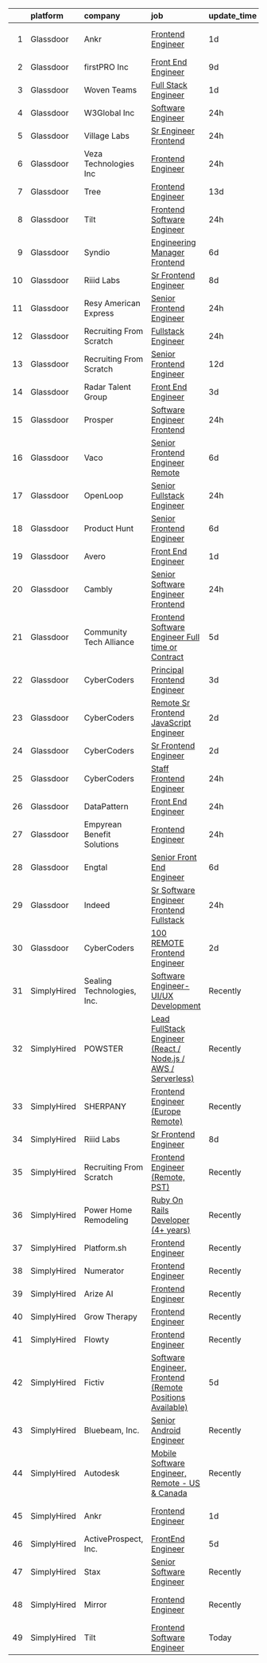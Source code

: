 

|    | platform    | company                    | job                                                                                                                                                                                                                                                                                                                                                                                                                                                                                                                                                                                                                                                                                                                                                                                                                                                                                                                                                                                                                                                                                                                                                                                                                                                                                                                                                                                              | update_time   | location                    |
|---:|:------------|:---------------------------|:-------------------------------------------------------------------------------------------------------------------------------------------------------------------------------------------------------------------------------------------------------------------------------------------------------------------------------------------------------------------------------------------------------------------------------------------------------------------------------------------------------------------------------------------------------------------------------------------------------------------------------------------------------------------------------------------------------------------------------------------------------------------------------------------------------------------------------------------------------------------------------------------------------------------------------------------------------------------------------------------------------------------------------------------------------------------------------------------------------------------------------------------------------------------------------------------------------------------------------------------------------------------------------------------------------------------------------------------------------------------------------------------------|:--------------|:----------------------------|
|  1 | Glassdoor   | Ankr                       | [Frontend Engineer](https://www.glassdoor.com/partner/jobListing.htm?pos=118&ao=1136043&s=58&guid=00000180ff2b847aba0078f2dd4a2203&src=GD_JOB_AD&t=SR&vt=w&ea=1&cs=1_6c84314c&cb=1653548484401&jobListingId=1007889448343&jrtk=3-0-1g3vin18ir16d801-1g3vin192q69d800-18b0520fa5eb7d37-)                                                                                                                                                                                                                                                                                                                                                                                                                                                                                                                                                                                                                                                                                                                                                                                                                                                                                                                                                                                                                                                                                                          | 1d            | San Francisco, CA           |
|  2 | Glassdoor   | firstPRO Inc               | [Front End Engineer](https://www.glassdoor.com/partner/jobListing.htm?pos=111&ao=1110586&s=58&guid=00000180ff2b847aba0078f2dd4a2203&src=GD_JOB_AD&t=SR&vt=w&ea=1&cs=1_45d83cb6&cb=1653548484400&jobListingId=1007867061618&cpc=8795CF9063CD573D&jrtk=3-0-1g3vin18ir16d801-1g3vin192q69d800-77156786e0122ec9--6NYlbfkN0CUiNPx3JJMftrniD84mdXKaxJ3iSjJgJAqzFniN-7X5qfIIbgtbL2t4OMTou7BWJf2MwlHYal03SC4aIDAvpsh-ck1CmW9zciRNcrpHQYa7z9u1OcfrTcuahYK-joZLokKs4VNcLv_k4AoW3cYfjRpWpy8zS7dRdEGPmkw1UTSb-MpuD8VGsvqWCm5oZhjbgvSvmqWqzOensXOowJI8LxOKR4nbMQBZwAUitVmQIDHNZ6RWghAgzbD_uaqR4GMLFui3E_uAHDUglK3g54BScmGxFhGylj8uyQlZ7Cbaj-FGFLTWhBUCK2_bjrLc0bHbCsdEMpz_4HTLQaHrWmSR_5ZrHN2HMf7pIoNbsB0UciMZ_q8lJL03wmgrSkPk5yDxh27eZ5DNyjm_WA1kLbxAH_Q4I13wqqrc7utLV9V_lIPYdqCr9BDLz-wu58aI0OUJiiBnu1o0mpKUvBYMv5Y7CxwoIUekG1TSgRomPaAia5nuSy4-LJuc_cZ7st-8ClCD_k%3D)                                                                                                                                                                                                                                                                                                                                                                                                                                                                                                                                      | 9d            | Remote                      |
|  3 | Glassdoor   | Woven Teams                | [Full Stack Engineer](https://www.glassdoor.com/partner/jobListing.htm?pos=129&ao=1136043&s=58&guid=00000180ff2b847aba0078f2dd4a2203&src=GD_JOB_AD&t=SR&vt=w&cs=1_c84f15c3&cb=1653548484402&jobListingId=1007888956143&jrtk=3-0-1g3vin18ir16d801-1g3vin192q69d800-4b0163186df8a554-)                                                                                                                                                                                                                                                                                                                                                                                                                                                                                                                                                                                                                                                                                                                                                                                                                                                                                                                                                                                                                                                                                                             | 1d            | Remote                      |
|  4 | Glassdoor   | W3Global Inc               | [Software Engineer](https://www.glassdoor.com/partner/jobListing.htm?pos=108&ao=1110586&s=58&guid=00000180ff2b847aba0078f2dd4a2203&src=GD_JOB_AD&t=SR&vt=w&ea=1&cs=1_94d83cbe&cb=1653548484400&jobListingId=1007892565125&cpc=8795CF9063CD573D&jrtk=3-0-1g3vin18ir16d801-1g3vin192q69d800-7e2741ca7e9010fd--6NYlbfkN0DQr0I1mkHTYCHIQl-Z2q2GFo8_WIakD9g7JG9Jpso0F1szWHTNQT333qdHOIIMC5UB4GZbeYJGhCoBN7IknytW2GPAGaC3m2c22zTDKU8Ir7wKW0U9ZU4GBqqQpcIdmYG3wJAg021pgXrgrTUsCiBo_3MyaXbTUPeGpSN793NwkBjbltfMp2Hn0f1RiT_WJSu7fdtoP6UOZcjY_tIPOGOJCgPDOWByqZvbetYM40RibNZcr4e0IuCyeSGELfDKvt7pFbGumDdagti1bmNpRd7LNMK1VI92ZgmWoUM9s3irgGdJWfTkpPNceYrLILq7mqoIQ_U7c6C8nzk6l3rGm05PJMaI_p2fVODqaa-Ouv6iJ0xrNSLis2M_vNj5CZJXvBnsAIPmD_2VMoeWlXVEjIbggXloxYZ9ZkIFbaYz5nIOFhSlda0aVcM3-FpuZBB00fh9BgqOpV0BlpKMEqZhz2zhMNd4oSlEZEFQTuLaOI_07AhKVpVQgLh-QZzjMpxMQdxNCcoMGtDP9VmwYOO6B7TrFXTvjaB5NZFFkyp0A9sEcTH_G6FgwBDeKDHtNOjEP8XLWIAmOM0lZQ%3D%3D)                                                                                                                                                                                                                                                                                                                                                                                                                                                         | 24h           | Cedarhurst, NY              |
|  5 | Glassdoor   | Village Labs               | [Sr  Engineer  Frontend](https://www.glassdoor.com/partner/jobListing.htm?pos=117&ao=1136043&s=58&guid=00000180ff2b847aba0078f2dd4a2203&src=GD_JOB_AD&t=SR&vt=w&ea=1&cs=1_0a7aa499&cb=1653548484401&jobListingId=1007892971463&jrtk=3-0-1g3vin18ir16d801-1g3vin192q69d800-73aedd2c9073cf6c-)                                                                                                                                                                                                                                                                                                                                                                                                                                                                                                                                                                                                                                                                                                                                                                                                                                                                                                                                                                                                                                                                                                     | 24h           | Remote                      |
|  6 | Glassdoor   | Veza Technologies  Inc     | [Frontend Engineer](https://www.glassdoor.com/partner/jobListing.htm?pos=115&ao=1136043&s=58&guid=00000180ff2b847aba0078f2dd4a2203&src=GD_JOB_AD&t=SR&vt=w&cs=1_13650477&cb=1653548484401&jobListingId=1007892573468&jrtk=3-0-1g3vin18ir16d801-1g3vin192q69d800-45620247c23c4b10-)                                                                                                                                                                                                                                                                                                                                                                                                                                                                                                                                                                                                                                                                                                                                                                                                                                                                                                                                                                                                                                                                                                               | 24h           | San Francisco, CA           |
|  7 | Glassdoor   | Tree                       | [Frontend Engineer](https://www.glassdoor.com/partner/jobListing.htm?pos=130&ao=1136043&s=58&guid=00000180ff2b847aba0078f2dd4a2203&src=GD_JOB_AD&t=SR&vt=w&ea=1&cs=1_065f240b&cb=1653548484402&jobListingId=1007857371462&jrtk=3-0-1g3vin18ir16d801-1g3vin192q69d800-9e961c263aedfa7f-)                                                                                                                                                                                                                                                                                                                                                                                                                                                                                                                                                                                                                                                                                                                                                                                                                                                                                                                                                                                                                                                                                                          | 13d           | New York, NY                |
|  8 | Glassdoor   | Tilt                       | [Frontend Software Engineer](https://www.glassdoor.com/partner/jobListing.htm?pos=116&ao=1136043&s=58&guid=00000180ff2b847aba0078f2dd4a2203&src=GD_JOB_AD&t=SR&vt=w&cs=1_247c3e10&cb=1653548484401&jobListingId=1007892621035&jrtk=3-0-1g3vin18ir16d801-1g3vin192q69d800-593c57b0de57d19d-)                                                                                                                                                                                                                                                                                                                                                                                                                                                                                                                                                                                                                                                                                                                                                                                                                                                                                                                                                                                                                                                                                                      | 24h           | Remote                      |
|  9 | Glassdoor   | Syndio                     | [Engineering Manager  Frontend](https://www.glassdoor.com/partner/jobListing.htm?pos=127&ao=1136043&s=58&guid=00000180ff2b847aba0078f2dd4a2203&src=GD_JOB_AD&t=SR&vt=w&cs=1_59f1afe1&cb=1653548484402&jobListingId=1007877559158&jrtk=3-0-1g3vin18ir16d801-1g3vin192q69d800-fe948a9093f0c8ed-)                                                                                                                                                                                                                                                                                                                                                                                                                                                                                                                                                                                                                                                                                                                                                                                                                                                                                                                                                                                                                                                                                                   | 6d            | Remote                      |
| 10 | Glassdoor   | Riiid Labs                 | [Sr Frontend Engineer](https://www.glassdoor.com/partner/jobListing.htm?pos=101&ao=1110586&s=58&guid=00000180ff2b847aba0078f2dd4a2203&src=GD_JOB_AD&t=SR&vt=w&cs=1_9dfeb4f6&cb=1653548484398&jobListingId=1007870526720&cpc=9140140C3E201244&jrtk=3-0-1g3vin18ir16d801-1g3vin192q69d800-df9aa47f7b868d93--6NYlbfkN0BBwaTpmuw6sx5vrDbVpXx3B6-31kMUwOvN3rml1pmz75xrZAMJJCcdxkqXFEKemOFA7lnuyvVojKvSSQzUW6k0R9b1S5kAdkhEQuASWffK1zzsw5D4JMBB8C4RnQBajdx1GAvSD_9bkLsRu6nd8jhprPgDmc7VnXmW9Gid3sMOGSB9yMPmEbs2wDWD0zhS6Iq_lyDv8OT1Fni5M8i4dj65RU49GIV8Qx5NJilCdfnlRFSYsnV99D3WMbyGDEW6PGRAPW2zLtyjdcR51Z9ygS66qZuwPFmg01AwolOeTCKuXtm-63ZoMlcINHdZ5IYRmXBkLa44U071cqfeTrpTFBl0Qdit6tkHrIKcvGW53uJ5WXawTBX6YqlPQjkUbMbVDng9sfiVPEmtRBN1jzC8o_ps14QIRQhWP3301-nfIw9RTonfAcNtg3iDpY2nj-95Qeq4Az1tYJpuseD9LPLSfrbeCJFVFii4HMFOtT4h4iu_FLkql-znhUtRF1kqxN3j1tFiF44Kga-BK3BXjlh99r1xUCU5fCKzwn8%3D)                                                                                                                                                                                                                                                                                                                                                                                                                                                                                                         | 8d            | Mountain View, CA           |
| 11 | Glassdoor   | Resy   American Express    | [Senior Frontend Engineer](https://www.glassdoor.com/partner/jobListing.htm?pos=121&ao=1136043&s=58&guid=00000180ff2b847aba0078f2dd4a2203&src=GD_JOB_AD&t=SR&vt=w&ea=1&cs=1_64cac395&cb=1653548484401&jobListingId=1007893148570&jrtk=3-0-1g3vin18ir16d801-1g3vin192q69d800-e62c17525d118263-)                                                                                                                                                                                                                                                                                                                                                                                                                                                                                                                                                                                                                                                                                                                                                                                                                                                                                                                                                                                                                                                                                                   | 24h           | New York, NY                |
| 12 | Glassdoor   | Recruiting From Scratch    | [Fullstack Engineer](https://www.glassdoor.com/partner/jobListing.htm?pos=126&ao=1136043&s=58&guid=00000180ff2b847aba0078f2dd4a2203&src=GD_JOB_AD&t=SR&vt=w&ea=1&cs=1_ad1b329c&cb=1653548484402&jobListingId=1007893475876&jrtk=3-0-1g3vin18ir16d801-1g3vin192q69d800-223e66511d5bc21f-)                                                                                                                                                                                                                                                                                                                                                                                                                                                                                                                                                                                                                                                                                                                                                                                                                                                                                                                                                                                                                                                                                                         | 24h           | Remote                      |
| 13 | Glassdoor   | Recruiting From Scratch    | [Senior Frontend Engineer](https://www.glassdoor.com/partner/jobListing.htm?pos=128&ao=1136043&s=58&guid=00000180ff2b847aba0078f2dd4a2203&src=GD_JOB_AD&t=SR&vt=w&ea=1&cs=1_f566cccb&cb=1653548484402&jobListingId=1007859076440&jrtk=3-0-1g3vin18ir16d801-1g3vin192q69d800-df55ca8ff427f304-)                                                                                                                                                                                                                                                                                                                                                                                                                                                                                                                                                                                                                                                                                                                                                                                                                                                                                                                                                                                                                                                                                                   | 12d           | Hoboken, NJ                 |
| 14 | Glassdoor   | Radar Talent Group         | [Front End Engineer](https://www.glassdoor.com/partner/jobListing.htm?pos=124&ao=1136043&s=58&guid=00000180ff2b847aba0078f2dd4a2203&src=GD_JOB_AD&t=SR&vt=w&ea=1&cs=1_b6c042a9&cb=1653548484402&jobListingId=1007883769855&jrtk=3-0-1g3vin18ir16d801-1g3vin192q69d800-faa84636f4ed3947-)                                                                                                                                                                                                                                                                                                                                                                                                                                                                                                                                                                                                                                                                                                                                                                                                                                                                                                                                                                                                                                                                                                         | 3d            | Remote                      |
| 15 | Glassdoor   | Prosper                    | [Software Engineer   Frontend](https://www.glassdoor.com/partner/jobListing.htm?pos=122&ao=1136043&s=58&guid=00000180ff2b847aba0078f2dd4a2203&src=GD_JOB_AD&t=SR&vt=w&cs=1_9a384867&cb=1653548484402&jobListingId=1007892597173&jrtk=3-0-1g3vin18ir16d801-1g3vin192q69d800-fdea5d4f227498b3-)                                                                                                                                                                                                                                                                                                                                                                                                                                                                                                                                                                                                                                                                                                                                                                                                                                                                                                                                                                                                                                                                                                    | 24h           | San Francisco, CA           |
| 16 | Glassdoor   | Vaco                       | [Senior Frontend Engineer              Remote](https://www.glassdoor.com/partner/jobListing.htm?pos=114&ao=1110586&s=58&guid=00000180ff2b847aba0078f2dd4a2203&src=GD_JOB_AD&t=SR&vt=w&ea=1&cs=1_f167ea6e&cb=1653548484401&jobListingId=1007877076856&cpc=2CAED5C921A5F994&jrtk=3-0-1g3vin18ir16d801-1g3vin192q69d800-ffcb0b422c148dfb--6NYlbfkN0D_sybMACCpf9B-677oK5j6rPldVB6BlrVvFjO_o-GJZbzuF-qh4PxErFUqfUsv_6vc_ROHqxjf6WJLcAFSYUUSRZMnkgaZDQgFHSkYswg7VDy_dNlHXA99qapwedf-6dat3zBLjwa6_a2_iJP4K5ciImKKUw59ZhzQD2JrmMrJNN1ajMcZue21HkP8InYk7LBim_ntCasM0RsLS60yaA7ib_WGFL61QDcVVviTsle288gpPjSRiLNCt_aDWO2MWPlJfaEdN4pMtrvMsopgdlclqP9zCA7UxjeEgfZ9GNAnl76w-diDru2Q5X35Nd4uPKl8xCsoAPsO_Y03H5M-AOJs1enyGB_VS3Z3Iv6KFhyBScA0VACKTpkFz2U_NLfH8A68rGPIU4iEYx9UDKPlEnFUms_EfvdM_qRS6KOot68UuXg9Sj3mO7NJ65Xvg1hHtOG4s2JIROqaeDDmgFdfloPMdEcNkHh7YYt9TelT0TZ2Sxik1YhsxrP_Q68w2G_YGPZVPmjVmutVVwrfjzwzL74fg5gOAcdqpTMrZFyS3VWM0Q%3D%3D)                                                                                                                                                                                                                                                                                                                                                                                                                                                              | 6d            | Philadelphia, PA            |
| 17 | Glassdoor   | OpenLoop                   | [Senior Fullstack Engineer](https://www.glassdoor.com/partner/jobListing.htm?pos=102&ao=1110586&s=58&guid=00000180ff2b847aba0078f2dd4a2203&src=GD_JOB_AD&t=SR&vt=w&ea=1&cs=1_5eed858e&cb=1653548484399&jobListingId=1007892889892&cpc=74FD5BE86273CE52&jrtk=3-0-1g3vin18ir16d801-1g3vin192q69d800-6f8ac2d66df892b1--6NYlbfkN0CvahHJL5dpwIe5nlYo2UZJB8CTXAEl9vJAxrd3EfdRQTt87UoZ_4aZCpPJd0RzEypozKMU_FhYME4WBIxAx9d4wfb7y58ZsS6jFp9-vA5Y0MMdV8yUJa_e263vaLWXWfvLO205UetRN-xSkduqJoEOYXvm1ct7vKi5fMRANqKuz5PmCnMqlKXlf5lnAHMfnuz8oxHgMwQDXPk6o3obvxbQW1rFy8XPa4XI7avLlp-nAKnLXSHUsatrrI2-tBhhsgZIRg17q4_hw5D42RRYzPOT6HJT_h88CbuZNI-JJYOq3KXKAPntvRwMYDf0eRT9wF4Cl_2oM_uGVinvoKYzTSNMvXCVnXcEoYb0th06pxstvsRLJwJlgUgkSnXCmH4y9yo6ujHcahNrIYf1I_WXiOovWlM6clgU7p_ElA328r1eQ4AUc6FgpBpY3hWU6gLjxLnGcMehatvErRFads2C1EWcmpSABz2hTXLkFi-9fQIfU0IuRBVfuwrPstJEcn126sJ7Vv_JIdOoIA%3D%3D)                                                                                                                                                                                                                                                                                                                                                                                                                                                                                                                 | 24h           | Remote                      |
| 18 | Glassdoor   | Product Hunt               | [Senior Frontend Engineer](https://www.glassdoor.com/partner/jobListing.htm?pos=105&ao=1110586&s=58&guid=00000180ff2b847aba0078f2dd4a2203&src=GD_JOB_AD&t=SR&vt=w&ea=1&cs=1_25378fa0&cb=1653548484399&jobListingId=1007876317612&cpc=AF1E4A3695F490BE&jrtk=3-0-1g3vin18ir16d801-1g3vin192q69d800-d37fab7792ee41e1--6NYlbfkN0A67EbyqQZ2m7633xFuWhEzGHB4JWu7JYf7ZqKJexKnq-yfaKCWVo1i9qWPxJ9nq9zj5vaz0CeUgC_lYqFg57GOzecdFsdPG8butMdUUOUAMmAZbYvFem2pzRLPTPBURmNx49bbAgj1FjnU4fsPRLY54n9HlDnu1uvwv499DtZ63jjiH_7pn5Qq7MlQ966hjf9Jb9jrTkAI9yNKK4q9je1IQBP9yD8ARiugUkaFmJTadVKT9yiuXoeNIp-tBsP6PPX5C-ZxdZ4KxhfayzC9dQf1IEoIW5HeFd209PhwcO-cLWtOQL_8-VBMRuTLrbmr8YIAIX6PAUeXrh7qveM16dQeJwx5kBr6llIzaq0DXbGbktCojYIdOLk2d7sKYWMFzDukPJksasMDNYPq3K0stwColanxAnK0bTkLA-bZUXvNya8eQDg3QBHM-MbMki__d4vfh4pES0vk-50r5o8Dc_FMGIIxnCkoQTV2y5ncdfpwx_mGAsZUSf9xxxCdQgQPCzIVxnmdY9iFwA%3D%3D)                                                                                                                                                                                                                                                                                                                                                                                                                                                                                                                  | 6d            | Remote                      |
| 19 | Glassdoor   | Avero                      | [Front End Engineer](https://www.glassdoor.com/partner/jobListing.htm?pos=104&ao=1110586&s=58&guid=00000180ff2b847aba0078f2dd4a2203&src=GD_JOB_AD&t=SR&vt=w&ea=1&cs=1_9ff87f2e&cb=1653548484399&jobListingId=1007889206427&cpc=451933188B21919D&jrtk=3-0-1g3vin18ir16d801-1g3vin192q69d800-4191c9525df1b341--6NYlbfkN0AA9chliNx5rWKKbiIv082fEm27pTRfVI6fXGU9QTVHsN3ALj3C8fadenqNp5BGkG9TDOdusQsVgW5FS1WaE0B9uhIRoAV7PIaGWyp2MR-oeiXIaiInV5V3EYJZiXV58rSlprSgflrl2uoGUIl4dnKugLoACecWXvC5-a1KTmzPlLL0NzKvnIcMTsusbuE5wY5GkvtLjCoqwV0-gGi0zAiUwz0SOwxj61EgXcpmmAf9xinGArwIzrCuhw96OMS9wEFZqKfcDVeX22aUsIeMAPJ3P7P8Q5623FNk9bvgjRnvHRiM2283wUNNnYxRQMXsibXTwoM62ngxgI7tgbm7HBYySrYzCmJpYG4Dpc4_YNXXbi_7tulxPTnEWnvR__9jMK61xbrMMOcIzhJouWv7BXwDDFzQbI4YRyfnYaA-n5TyzAkTFJN4l8lCFg-2dE2LQv_F611F1mqIb8wJikFBVsbhNps2275cqi9iKCnc4Qz2G-vgv7GW2nwdyDBb1EwAoXg%3D)                                                                                                                                                                                                                                                                                                                                                                                                                                                                                                                                      | 1d            | Remote                      |
| 20 | Glassdoor   | Cambly                     | [Senior Software Engineer  Frontend](https://www.glassdoor.com/partner/jobListing.htm?pos=123&ao=1136043&s=58&guid=00000180ff2b847aba0078f2dd4a2203&src=GD_JOB_AD&t=SR&vt=w&cs=1_f47c6f53&cb=1653548484402&jobListingId=1007892100589&jrtk=3-0-1g3vin18ir16d801-1g3vin192q69d800-07601cd502e2df95-)                                                                                                                                                                                                                                                                                                                                                                                                                                                                                                                                                                                                                                                                                                                                                                                                                                                                                                                                                                                                                                                                                              | 24h           | Remote                      |
| 21 | Glassdoor   | Community Tech Alliance    | [Frontend Software Engineer  Full time or Contract ](https://www.glassdoor.com/partner/jobListing.htm?pos=120&ao=1136043&s=58&guid=00000180ff2b847aba0078f2dd4a2203&src=GD_JOB_AD&t=SR&vt=w&cs=1_d059b72d&cb=1653548484401&jobListingId=1007879802686&jrtk=3-0-1g3vin18ir16d801-1g3vin192q69d800-36bb693e4e2aa61e-)                                                                                                                                                                                                                                                                                                                                                                                                                                                                                                                                                                                                                                                                                                                                                                                                                                                                                                                                                                                                                                                                              | 5d            | Remote                      |
| 22 | Glassdoor   | CyberCoders                | [Principal Frontend Engineer](https://www.glassdoor.com/partner/jobListing.htm?pos=109&ao=1110586&s=58&guid=00000180ff2b847aba0078f2dd4a2203&src=GD_JOB_AD&t=SR&vt=w&ea=1&cs=1_f144bd5d&cb=1653548484400&jobListingId=1007883129088&cpc=32EE424DE2B657EB&jrtk=3-0-1g3vin18ir16d801-1g3vin192q69d800-d2bdec28a215771a--6NYlbfkN0CpFJQzrgRR8WqXWK1qKKEqALWJw739KlKqr2H-MSI4eoBlI4EFrmor2FYZMP3muM1F7RNStDlzSFrwxR78-KKUgzHWBt3cLIvhppyZU5gbV5ecV0MLkyo1vYiLZKqwjK2T0dmhN2LeddzeOXjm8-uMbo2MXT9vWjVsjd3UMDaUvil99b9WG3hYKDTQvKt_86xqn8mpJAWo1fqH3cZd0h-G-DzAIln_35oRH_c4mDbw0eoRUiwPv1zcygy5V1ztO6wY9gBXi36fXMqZP2HdI1ZRymBiSM11Zq8xJ6v7og2iCotjMcyvhNY2hOsA1ZI857rvs-i94MM6UUT-Lo7xPqKGrFni_T4nasTM4o_GUscjXZSlUDJz2UKX7Xev9EIOTinp1LxkS_uZxczAI0IMV1ICLdfy3ESeaTm3TZPrprpREejhcrgVl_sdV496yfDoR3mKT86gnDnk4IuSFA5Yq8LLRM-DTMuzUM-Jds3CF9Pq_ABjj-4nGmzz0RycQWRb-nFF2FaTgEcp7QCbOwWMLsXZKAcTkOBJ-nLQBZQgV38WDaEv5Mwc6pGd_Pbdp2S9zp1-dgCyDpW5NcO3lkNzCbm-OlSaTqRmcuWfUGbwfebchEzTnc7mQyufSooC4hHcJrsCbSI0Fd-n1jIfgHPjIyNNZV9IPvSQ4KXKJypAyJ3cwGSYqTIisQJSlFEJLDYAibKPuwgwgDOU2NF97o9ctA6MXDZSX-M0HW8lpe1k_yR1OjQSyvHHvMShkJO98YLImMrk2xkoku1uIX5ynLBIXZr3WekQFkc8mF4zKUKz0SLxahdfLnt1EyM0D2NXt3Oa8fXINNJa3eEsL2Hjo-YjB-KWvyRrUOfp0j6bWm8cSJRc6E3SsJhGpKOrXl6X6bkFH76DISt016DNdrCxXz-Xrm1Hh9f9acAoijc-zDuOG0cRKsnJ9jK_9BD-HZbQeQiH79hzysbogmTCdaXZn7U_7d-mvlEB0wG2zGQ%3D)                             | 3d            | Austin, TX                  |
| 23 | Glassdoor   | CyberCoders                | [Remote Sr Frontend JavaScript Engineer](https://www.glassdoor.com/partner/jobListing.htm?pos=112&ao=1110586&s=58&guid=00000180ff2b847aba0078f2dd4a2203&src=GD_JOB_AD&t=SR&vt=w&ea=1&cs=1_fee19142&cb=1653548484401&jobListingId=1007886407118&cpc=FA84DF7EA1EC2398&jrtk=3-0-1g3vin18ir16d801-1g3vin192q69d800-835d355809a84a11--6NYlbfkN0CpFJQzrgRR8WqXWK1qKKEqALWJw739KlKqr2H-MSI4eoBlI4EFrmor2FYZMP3muM2SfiZQKtD6ZqU-_--dR8MNIxHGDA0TF5tRYZW-1D-Av2OqmE_oNuzecYBwH97YW6bOcA0PzjvRb2mLSUTCkRjSgd5C1bbZQrm6g4xleNLRlU_oaD7knsZhzGOwt4LOi9ulCmNHjqTsODU-mr28hOR71T1SOzILblJ9WDkl-E_MH3Tb67oC5VzhfQhj_yWm2VGVTgF5EalbR11t_z0kdeGHT2gEd8s_GSm8xlpvOBodFnF2PPK_-sgSAaLTz3A53vitwUm-cJBdjL22O7K2tYi61CJiqi8PT11wB7DaPBR8DJWf4OLhXcP3weergo1yr_fMM5ygVYRhnFIM791VaV39k1r7BmDSCCuKR8BH1fO0Dfz1ZFqYWhrW-F5ed3IRC6ItJ37IWWkQr4VYJrXgurJt_cp--j-YD4r2bc3tEWOXhd45UQSujd-PhGHAcCXU3xUJUwuWFdB_NpasnPZkPhnV-rkoeS5MHnLpL7LXH-OyE9qCEgGXugItB-rZY8QTrrHEmpp_y3xlLDDT4h8RadgovI3mEEgKyBc24dopa9ZJSoeFSc-J82h9dYa5SGCN600TTrk24O_a8XuRIyS7-pF92H2y0wrwVC8HKHAD8hFubDSOfc17p7P2nPy-Ek2OFedgaG_8D1mPBM40Pzq2JqUXYFo3Sc3dm4YElXRLheJOfooMp2c6jIMvMNoWkFMGU0Cm8X5lXFRhS7_cnU39AP389KiSjwmpDttDLY_r3GLZxfeI3zi7fGilEoNh1C6FX7QHXMDrk0D8qoxgwGmhjQk2lay3-3Z5InFibN3leXReXZ6zPmqq2v0QJKdJ_JNRGNbNxLd_nHWES4cJRhqdb_OCjvGfk53j28BCwf3QUVuHZQwAA6uEaudzM8OyoyU66tfE3EyjjqcDeQxBJAWqR6habpjUIoVUYwQ%3D)                  | 2d            | Lehi, UT                    |
| 24 | Glassdoor   | CyberCoders                | [Sr  Frontend Engineer](https://www.glassdoor.com/partner/jobListing.htm?pos=110&ao=1110586&s=58&guid=00000180ff2b847aba0078f2dd4a2203&src=GD_JOB_AD&t=SR&vt=w&ea=1&cs=1_930952bc&cb=1653548484400&jobListingId=1007886407561&cpc=32EE424DE2B657EB&jrtk=3-0-1g3vin18ir16d801-1g3vin192q69d800-c269b55091c63540--6NYlbfkN0CpFJQzrgRR8WqXWK1qKKEqALWJw739KlKqr2H-MSI4eoBlI4EFrmor2FYZMP3muM2SfiZQKtD6ZqewpIf88YCkL073f_kRkOon6jsIuy2SCMVJ6_v9NNnyj7aZuUN_UN7klbV5E8XsYNTCH_bmp7dUPfVNjMBCjTgnTMP4Fl0sEvqc8ppOEcCdzEY9MeWgPobASi7Y7DS-LCAoEc_Pq0Y6w7o3jPmm2ktzJPX7BtivjAhV6hShDf8zimfQV4WMx-58VlyWQaZTjTjVOHNwJwZFr-CBU32P0s-BzMxS6AxMWT8BkHzIpDBqvjfjrx4llIC6SYOY-89lDUX2pmj_FrZl8ILwq_lb_RRiRc9qO7T-t-L7kRd23PbgbB-N-Ur5KmBZsVdzSWkNVgQ8CM29em8eS5SCuwMfX08yGioTL3h-4Iyr-oOl-hgNP9gaVusCLJBi9tqZZ5Pt-F13Iu0aEmr0YOj0WmTHgvM4tHDYAPsK6XpLtjbsRSxntGG9Etlv_g3f0T_QBl3133IgnCPPIJvYHjgnXhdOK1EaIP1jeec6AglZkhgRxyIEeyPDTK19_PWROWsrsgtCh08egZHtQhKQ3Ud6LtqEfzvupFJIg26nHBxM2bdJpADm0zDJs6MOjo8QnXtqORsF25rig3roTMcW44iwRfrbO0kl29gtOXzUI7f-BNx-XoOE-fAGvCV3C5MeofR2yml7wZcnP3zzVbBpumjebZ5RUVsabkAb0mvItaMeHPmrcvTvkFT_TA_0FDHSG_tBkh3Gz9EOWFWPCwgoGBT8APh1rq3hI5N8y2x4Ke16Er8Lcth_pvHY3y0XU8DCBi8LTh3R3SABFkg9LTIAhZ1QZ-pirRUCzRNeCuJgWG4-UoSIEWQbFhFK8ShQluP6LGCj_-_08m50qelKHWnJTV1DSAMjNWrI2WIVaY6LWMXliR9iNNdH3ag6q9T_ol530yaeSDg7N-q4kLFcxCtzg0VlChqiaI8%3D)                                   | 2d            | San Mateo, CA               |
| 25 | Glassdoor   | CyberCoders                | [Staff Frontend Engineer](https://www.glassdoor.com/partner/jobListing.htm?pos=107&ao=1110586&s=58&guid=00000180ff2b847aba0078f2dd4a2203&src=GD_JOB_AD&t=SR&vt=w&ea=1&cs=1_c842096e&cb=1653548484400&jobListingId=1007893278325&cpc=F4EED0218A761C36&jrtk=3-0-1g3vin18ir16d801-1g3vin192q69d800-edbf12e235bf6c58--6NYlbfkN0CpFJQzrgRR8WqXWK1qKKEqALWJw739KlKqr2H-MSI4eoBlI4EFrmor2FYZMP3muM0vXWWUvLFvKkNBqXaI6Mi7TUDlsYGx9R--28Msdmyyt3rO-cFTEn1YL60ejmuw2ph_TJfZOunjGvoM_wVLSg4weerucsAs7LZLZeDG2PvI4_4Aj5VNiae9H5Zx9UDiSEogv0kFcz5T3iSX4W2bihh0SNBCM2Iht0Lon91zip_RIjrat8ldYrVfiH0TQQ0TUcbpEemNXwIfkGgl2-dN1IMwji4kGyQPwLeASeMk7NxSfXttWipzYZyllzQ6jLsHby0DcyMwV-GoYs6eY7W_QtoI8OCUTcWR9bIs9ZEWcsovkJLLE-A2zPyinmBUHqn4dqJHSrmVYm43mhwSlcoaqt2g6AaymSqncY32FtnJCm45p5eEfzrUgBMiWQJA4Ujw0t2qLNfzTLScC9b5hiDS1YagucCc1GGcsHLFdd-9dv03aJtN7XImMcqxfHBbNI6LmJwtqOEpmjEKnL1lHfxVIEDwqbLOm8bi3ZPTtLluVplNSyp0MXS-BjzrWsYWNsYQjwG6l-dlqzuvSKedDkIECUt7D6yLsT-_G3Y9w6AFhuFXeSx6fsGjALZbij33O9BwlJv1re9gQUf7bnS-Se1KNWGrnc_Iy5hpno5I3NCggJ8SS6SBxKsRBC_g7sI7OtVBYmkHoB7UiXUs56jVEcZ5_Wzw69qSd3b0Um26KwitsJObHraGHTpLWvCtUBdKc-Ct0EV8sbUt-LN36Eca2TvmVeodyXmYPmW6-tHhxqZwARmM6p6zH4BoN4E6dJJB_nziJtdHXe69V5zXjvlO5w-_sNF0dJY3KKxaCCgbZQJN9yWSEh8LJWyc2phG02by3w53qxs9_gj61hQIdxidMGlHeq17CuzGQtYo2Jw85-dUUkvDqVGQRpr5aAaBfgFrfX4loC1MAEsy4tVy6RXCAp5Qz6wiDvuRCl6XM6JgMHcgsC94DnMWPiE4T12xpZVDg9DaxOM%3D) | 24h           | Washington, DC              |
| 26 | Glassdoor   | DataPattern                | [Front End Engineer](https://www.glassdoor.com/partner/jobListing.htm?pos=125&ao=1136043&s=58&guid=00000180ff2b847aba0078f2dd4a2203&src=GD_JOB_AD&t=SR&vt=w&ea=1&cs=1_a8e7b21d&cb=1653548484402&jobListingId=1007892716585&jrtk=3-0-1g3vin18ir16d801-1g3vin192q69d800-9554fb1095319890-)                                                                                                                                                                                                                                                                                                                                                                                                                                                                                                                                                                                                                                                                                                                                                                                                                                                                                                                                                                                                                                                                                                         | 24h           | Remote                      |
| 27 | Glassdoor   | Empyrean Benefit Solutions | [Frontend Engineer](https://www.glassdoor.com/partner/jobListing.htm?pos=119&ao=1136043&s=58&guid=00000180ff2b847aba0078f2dd4a2203&src=GD_JOB_AD&t=SR&vt=w&cs=1_8315279f&cb=1653548484401&jobListingId=1007893958639&jrtk=3-0-1g3vin18ir16d801-1g3vin192q69d800-e78eaf424532ded2-)                                                                                                                                                                                                                                                                                                                                                                                                                                                                                                                                                                                                                                                                                                                                                                                                                                                                                                                                                                                                                                                                                                               | 24h           | Houston, TX                 |
| 28 | Glassdoor   | Engtal                     | [Senior Front End Engineer](https://www.glassdoor.com/partner/jobListing.htm?pos=113&ao=1110586&s=58&guid=00000180ff2b847aba0078f2dd4a2203&src=GD_JOB_AD&t=SR&vt=w&ea=1&cs=1_c771d770&cb=1653548484401&jobListingId=1007877964366&cpc=451933188B21919D&jrtk=3-0-1g3vin18ir16d801-1g3vin192q69d800-fcbd925ea0bf296e--6NYlbfkN0B7Z8t6fEMDh_BTkcJVPNJicKvZQEBTy5HSwyHa20ewqmyfWNXjNsfvmtdqiCQm-EzUK8ioRV4f_UKpJzjPSS7nQ3FI_1TVUdXDMtDtkB38Tx7czIHzc2xFEP3fcRTbirhIrc6eCLcvAE7h5axluHDpOk2_GeNJkSDzY6y5oaoh8fE0wjQZEg7hsPe2yauT4kDM8aSmGfltyMwafc3FvGzDMmE9csZygrKEN4G9PhUaT7fq5hbMEwrsOXG7rnfywylG3hrypau_6ZZMcJffTTdCzsouwZ0vZHNU0Ec_mKMvF_Ju18IB-Nd7y8ZxNdBrXNqPxDKCLZrtKZDMzVwHts_TGfLZCs79dKY3Yqghn8Lw0wmNRqsSi7BwxFcwlGjZhV2uBWBQ-VrlkAEEYOvsvPqj4fIvd0t_9NVgIx3SZAV6yc72wPUx_ueXoch_UbHnfRTuapxSaGVraqrs0SU29igx7XzpXK7BTf0rBu66xbJOoWErvr6vz3lAcuFhlLGE_fCmHbMNBmcwaQ%3D%3D)                                                                                                                                                                                                                                                                                                                                                                                                                                                                                                                 | 6d            | Remote                      |
| 29 | Glassdoor   | Indeed                     | [Sr  Software Engineer  Frontend Fullstack](https://www.glassdoor.com/partner/jobListing.htm?pos=103&ao=1110586&s=58&guid=00000180ff2b847aba0078f2dd4a2203&src=GD_JOB_AD&t=SR&vt=w&cs=1_5792dcbf&cb=1653548484398&jobListingId=1007892821943&cpc=E521981D00147CE2&jrtk=3-0-1g3vin18ir16d801-1g3vin192q69d800-76a698bcde12b914--6NYlbfkN0CiRNM7CVr8YueLFKlzwbFWI0o7IjV438l4sVrvKZ0flpURU_mqoI8E-VxPfg2eTCHghs5O2xwuouG5LO-8D8T9rBYER732dTa79YUN6E5HKSWWWnoDy29onuqxwp7eqUbfBiO9TW3yFy9J0zr1cttwfpbGItLC3xJiO6kdUG9yk0-0VGIJvEUKCN92hTcPmwb2NeLzXIY1-sBeUb9BVtOL_bxIhHVDkxs7Dj29a0b9GUPvj_wQ0i8iM2PZZd4X5zd4gzpZWq6GqBo5_viN0Ez9reiZsXeSshAZT7HRkBOrXjDM4U5NMgyOHo0dVklO2Q5VPHXbSEr1bJSnpbRPFzU8TfZU_EiVEP_Tu5iQTkXRqQffWP_QqJOyo0q-ohM-MyYHhipJxueE6EzjlSIxdi0r05BFBRDgn_wJgyFrNh_JCE544ljgk3hhqBDIQABaN9szdvuPydVw-6ZZnSAeSj14fZkd4dZTeABDsTWyc3iuXxEdmsIPCUnX1HGXIR-g19cAF4VZKeZMmLuAa9U9FQBRsbaWS9b_S3U%3D)                                                                                                                                                                                                                                                                                                                                                                                                                                                                                    | 24h           | Seattle, WA                 |
| 30 | Glassdoor   | CyberCoders                | [100  REMOTE Frontend Engineer](https://www.glassdoor.com/partner/jobListing.htm?pos=106&ao=1110586&s=58&guid=00000180ff2b847aba0078f2dd4a2203&src=GD_JOB_AD&t=SR&vt=w&ea=1&cs=1_53f9386a&cb=1653548484399&jobListingId=1007886407549&cpc=47CFDC01B3F81FAC&jrtk=3-0-1g3vin18ir16d801-1g3vin192q69d800-71c6bd13614b4c04--6NYlbfkN0CpFJQzrgRR8WqXWK1qKKEqALWJw739KlKqr2H-MSI4eoBlI4EFrmor2FYZMP3muM2SfiZQKtD6ZvNt2rjq7jJbP6N15kEYMgWgagpZlfp8NwmEfTAiOmfEjOCG2ic9LV8RjvT4vNGax6ZaqGoYOxEXUSaLtCzkboyLWifTSM5MXp6lOPWgfySQsvBoHGfxD43qR7TE7-CGSjuTnp4sMQACCww-DsW3RtUaXINCTb6TnE8p_InCP6bL_r9mfCboNlxSFoWQGG6eIIHtoKMF_WSNnPR8CB6QU6DHslPiRlIajnaiKULFuRaIfqiUXs1nqzWMz-U6VoVCecJGPqmxKT3p-399HfPjzJviifZvwradN4yVfi1VR4eDU2MoTaRZKiWzl5bgWop_jWtatfqV3wVIsosKIVXu2ZX76o1tM4kvZG7OmMwlxs94ngk2IEm7wD-HvbrqgJViF2MflsGTPc-C5RSeDVlT0izE6AhaZpdhGBpW8wUiaUg2tFrqVA-lUDgbPO3L6uCGXistN3FFPOq72VVD7C1c5gkZnM93cBTS6l8OykYfIv3K-SbO5q51w1GMExxAL0qSVXoHkmBD8qJ5Q8cozMnf00Unq6E0GyDLwIz2qyAogN7cDDN6MZwhPTP9vQBlpj7--BY3PH5286Kb-Uw_VCSeZon4jWcYBwOv2dtB7PyhUKoNQ43mDxEQaTgsN2Xx2jTSzhXwgYZ13beRQ6iePkFcTyx4K1DlgeZlaDxNJLc_9OFZMef0Bv9dVNq9WNOxJGDZN-c0BqsFwlCfisp4jtJQEqtJSpKzt6wuVwlQPk8P9d1YIYolD8AvzDn1v2HYt6rUqsQFgg_iK41UrJqFHJu_cKAoZJFjkVXeXFRN9QdV4AtYhh0Iklcrnv7qB_OoEs19ykDn7DhVnbbfBe2-F_F9FACP4Sh9kwnpYgChWQFokHc2ntKyQ0cq9-h6EwghcYGtvNxrqgLjrC-nHRJf1M2JABA%3D)                           | 2d            | Palo Alto, CA               |
| 31 | SimplyHired | Sealing Technologies, Inc. | [Software Engineer-UI/UX Development](https://www.simplyhired.com/job/vNACE1WH3tAi9hnRHqfJE4kw9AzQg3WIrURt4mX8yJInc3wsiG7Spw?q=frontend+engineer)                                                                                                                                                                                                                                                                                                                                                                                                                                                                                                                                                                                                                                                                                                                                                                                                                                                                                                                                                                                                                                                                                                                                                                                                                                                | Recently      | Columbia, MD                |
| 32 | SimplyHired | POWSTER                    | [Lead FullStack Engineer (React / Node.js / AWS / Serverless)](https://www.simplyhired.com/job/PS5HhfQOa93OuTD8jh_LPr5OQ99lChge1LqhR6i97_O77M8u1cJK8Q?q=frontend+engineer)                                                                                                                                                                                                                                                                                                                                                                                                                                                                                                                                                                                                                                                                                                                                                                                                                                                                                                                                                                                                                                                                                                                                                                                                                       | Recently      | Beverly Hills, CA           |
| 33 | SimplyHired | SHERPANY                   | [Frontend Engineer (Europe Remote)](https://www.simplyhired.com/job/4fwZJrs6gsMfpgRiN0k7NUTD6-ij4X5sKg8rRB-GX8fF1fTkoO2gvw?q=frontend+engineer)                                                                                                                                                                                                                                                                                                                                                                                                                                                                                                                                                                                                                                                                                                                                                                                                                                                                                                                                                                                                                                                                                                                                                                                                                                                  | Recently      | Remote                      |
| 34 | SimplyHired | Riiid Labs                 | [Sr Frontend Engineer](https://www.simplyhired.com/job/tLMu2mnc243Y34Uiozd8Rb1klbgrzHppTQ-jZAUeMUoTwEPLgrW-sA?q=frontend+engineer)                                                                                                                                                                                                                                                                                                                                                                                                                                                                                                                                                                                                                                                                                                                                                                                                                                                                                                                                                                                                                                                                                                                                                                                                                                                               | 8d            | Mountain View, CA           |
| 35 | SimplyHired | Recruiting From Scratch    | [Frontend Engineer (Remote, PST)](https://www.simplyhired.com/job/TSgdPap2MAlPzxMjxMxP2bWmlI4zCkg5yc78XixVDi6KawMpUhQT1A?q=frontend+engineer)                                                                                                                                                                                                                                                                                                                                                                                                                                                                                                                                                                                                                                                                                                                                                                                                                                                                                                                                                                                                                                                                                                                                                                                                                                                    | Recently      | Honolulu, HI +100 locations |
| 36 | SimplyHired | Power Home Remodeling      | [Ruby On Rails Developer (4+ years)](https://www.simplyhired.com/job/1GgArqofcNKbTplFpBO8REQvyvfRhNoAy6Dx6dTFuzCa67LQr8JprA?q=frontend+engineer)                                                                                                                                                                                                                                                                                                                                                                                                                                                                                                                                                                                                                                                                                                                                                                                                                                                                                                                                                                                                                                                                                                                                                                                                                                                 | Recently      | Doylestown, PA              |
| 37 | SimplyHired | Platform.sh                | [Frontend Engineer](https://www.simplyhired.com/job/c64bOpkippdV5tpPV4H-y4VGzxv1EiI_7ezoKgEFc03t5XxKAjAbtA?q=frontend+engineer)                                                                                                                                                                                                                                                                                                                                                                                                                                                                                                                                                                                                                                                                                                                                                                                                                                                                                                                                                                                                                                                                                                                                                                                                                                                                  | Recently      | Remote                      |
| 38 | SimplyHired | Numerator                  | [Frontend Engineer](https://www.simplyhired.com/job/5lGN8tKLylrZ1oH-dDuwUHADQINOh9VuTPnFFqPyfwyHtrtsAsvJoQ?q=frontend+engineer)                                                                                                                                                                                                                                                                                                                                                                                                                                                                                                                                                                                                                                                                                                                                                                                                                                                                                                                                                                                                                                                                                                                                                                                                                                                                  | Recently      | United States               |
| 39 | SimplyHired | Arize AI                   | [Frontend Engineer](https://www.simplyhired.com/job/xQaaVC5vOtRS4JzrdHWflzM8ynmcpN-5LqOA84ur9JKgs3BKShIeyw?q=frontend+engineer)                                                                                                                                                                                                                                                                                                                                                                                                                                                                                                                                                                                                                                                                                                                                                                                                                                                                                                                                                                                                                                                                                                                                                                                                                                                                  | Recently      | Berkeley, CA                |
| 40 | SimplyHired | Grow Therapy               | [Frontend Engineer](https://www.simplyhired.com/job/mprtLP47bTkt8dKEWmTiHBJ-0dMRGZJklYM7S2AbowhWHcyuGFDaiA?q=frontend+engineer)                                                                                                                                                                                                                                                                                                                                                                                                                                                                                                                                                                                                                                                                                                                                                                                                                                                                                                                                                                                                                                                                                                                                                                                                                                                                  | Recently      | Remote                      |
| 41 | SimplyHired | Flowty                     | [Frontend Engineer](https://www.simplyhired.com/job/hK_8001XjyEGoScXei43jsHdzsdwa8Bu5NbBX4yMiehRbW2G7-y68w?q=frontend+engineer)                                                                                                                                                                                                                                                                                                                                                                                                                                                                                                                                                                                                                                                                                                                                                                                                                                                                                                                                                                                                                                                                                                                                                                                                                                                                  | Recently      | Remote                      |
| 42 | SimplyHired | Fictiv                     | [Software Engineer, Frontend (Remote Positions Available)](https://www.simplyhired.com/job/1-yk76-agY8SP4ito4npUZfm8JwfJOD5SrPJajoyUCzlpUzVcmeOpA?q=frontend+engineer)                                                                                                                                                                                                                                                                                                                                                                                                                                                                                                                                                                                                                                                                                                                                                                                                                                                                                                                                                                                                                                                                                                                                                                                                                           | 5d            | Los Angeles, CA +1 location |
| 43 | SimplyHired | Bluebeam, Inc.             | [Senior Android Engineer](https://www.simplyhired.com/job/xJChIcymtiVXNZSc3ZQoZRxicUdBbX9jXXPtViLjv85lewCbbeqinQ?q=frontend+engineer)                                                                                                                                                                                                                                                                                                                                                                                                                                                                                                                                                                                                                                                                                                                                                                                                                                                                                                                                                                                                                                                                                                                                                                                                                                                            | Recently      | Dallas, TX                  |
| 44 | SimplyHired | Autodesk                   | [Mobile Software Engineer, Remote - US & Canada](https://www.simplyhired.com/job/JbIW03uIQn-0TLMcSMhpgT6i1jT2pdUA6PX3wk1ORfOD_hd3xD43_Q?q=frontend+engineer)                                                                                                                                                                                                                                                                                                                                                                                                                                                                                                                                                                                                                                                                                                                                                                                                                                                                                                                                                                                                                                                                                                                                                                                                                                     | Recently      | Portland, OR                |
| 45 | SimplyHired | Ankr                       | [Frontend Engineer](https://www.simplyhired.com/job/QdwiP5R7U1FmiK9E2hvcnDBovVEnzqcCjcSck-mKttIrJhKetqL2JQ?q=frontend+engineer)                                                                                                                                                                                                                                                                                                                                                                                                                                                                                                                                                                                                                                                                                                                                                                                                                                                                                                                                                                                                                                                                                                                                                                                                                                                                  | 1d            | San Francisco, CA           |
| 46 | SimplyHired | ActiveProspect, Inc.       | [FrontEnd Engineer](https://www.simplyhired.com/job/uQfZgMbicRSjfQdeiQWXR8AwgrG_NEoaxa6PB47zmFIWBf5X9H3qdA?q=frontend+engineer)                                                                                                                                                                                                                                                                                                                                                                                                                                                                                                                                                                                                                                                                                                                                                                                                                                                                                                                                                                                                                                                                                                                                                                                                                                                                  | 5d            | Remote                      |
| 47 | SimplyHired | Stax                       | [Senior Software Engineer](https://www.simplyhired.com/job/ph9XiOUsKmU64lJF21afoBTCAH8zQVf1iKPXqZ7HgERTQwGq7NJCKQ?q=frontend+engineer)                                                                                                                                                                                                                                                                                                                                                                                                                                                                                                                                                                                                                                                                                                                                                                                                                                                                                                                                                                                                                                                                                                                                                                                                                                                           | Recently      | Orlando, FL                 |
| 48 | SimplyHired | Mirror                     | [Frontend Engineer](https://www.simplyhired.com/job/1usBlvhGylE7XcQfKrDFHQ3BMShtHdNzcIEZv9IJghOGNQmJ_JZEnw?q=frontend+engineer)                                                                                                                                                                                                                                                                                                                                                                                                                                                                                                                                                                                                                                                                                                                                                                                                                                                                                                                                                                                                                                                                                                                                                                                                                                                                  | Recently      | San Francisco, CA           |
| 49 | SimplyHired | Tilt                       | [Frontend Software Engineer](https://www.simplyhired.com/job/0cnY0dt_qthRryqbHEnYMqoPzMwXY7XVsPjqHymavfXtOSIgJPdUtA?q=frontend+engineer)                                                                                                                                                                                                                                                                                                                                                                                                                                                                                                                                                                                                                                                                                                                                                                                                                                                                                                                                                                                                                                                                                                                                                                                                                                                         | Today         | Remote                      |